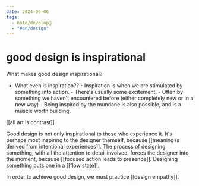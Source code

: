 ```yaml
---
date: 2024-06-06
tags:
  - note/develop🍃
  - "#on/design"
---
```

# good design is inspirational

What makes good design inspirational?
 - What even is inspiration??
		- Inspiration is when we are stimulated by something into action.
		- There's usually some excitement,
		- Often by something we haven't encountered before (either completely new or in a new way)
		- Being inspired by the mundane is also possible, and is a muscle worth building.

[[all art is contrast]]

Good design is not only inspirational to those who experience it. It's perhaps most inspiring to the designer themself, because [[meaning is derived from intentional experiences]]. The process of designing something, with all the attention to detail involved, forces the designer into the moment, because [[focused action leads to presence]]. Designing something puts one in a [[flow state]].

In order to achieve good design, we must practice [[design empathy]]. 


